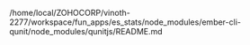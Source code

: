 /home/local/ZOHOCORP/vinoth-2277/workspace/fun_apps/es_stats/node_modules/ember-cli-qunit/node_modules/qunitjs/README.md